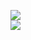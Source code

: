 [![](https://img.shields.io/badge/Made%20With-Github%20Spray-lightgrey.svg?style=for-the-badge&logo=github)](https://github.com/Annihil/github-spray#22841)  
[![](https://i.imgur.com/2DrTn0Z.gif)](https://github.com/Annihil/github-spray)